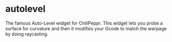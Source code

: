 # autolevel
The famous Auto-Level widget for ChiliPeppr. This widget lets you probe a surface for curvature and then it modifies your Gcode to match the warpage by doing raycasting.
